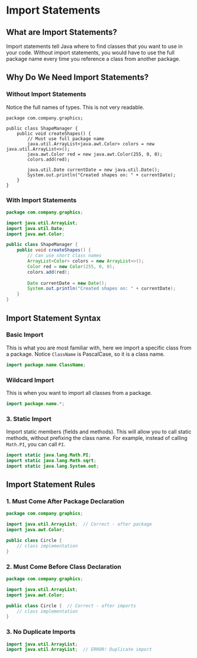 # Import Statements

## What are Import Statements?

Import statements tell Java where to find classes that you want to use in your code. Without import statements, you would have to use the full package name every time you reference a class from another package.

## Why Do We Need Import Statements?

### Without Import Statements

Notice the full names of types. This is not very readable.

```java{6,7,10}
package com.company.graphics;

public class ShapeManager {
    public void createShapes() {
        // Must use full package name
        java.util.ArrayList<java.awt.Color> colors = new java.util.ArrayList<>();
        java.awt.Color red = new java.awt.Color(255, 0, 0);
        colors.add(red);
        
        java.util.Date currentDate = new java.util.Date();
        System.out.println("Created shapes on: " + currentDate);
    }
}
```

### With Import Statements
```java
package com.company.graphics;

import java.util.ArrayList;
import java.util.Date;
import java.awt.Color;

public class ShapeManager {
    public void createShapes() {
        // Can use short class names
        ArrayList<Color> colors = new ArrayList<>();
        Color red = new Color(255, 0, 0);
        colors.add(red);
        
        Date currentDate = new Date();
        System.out.println("Created shapes on: " + currentDate);
    }
}
```

## Import Statement Syntax

### Basic Import

This is what you are most familiar with, here we import a specific class from a package. Notice `ClassName` is PascalCase, so it is a class name.

```java
import package.name.ClassName;
```

### Wildcard Import

This is when you want to import all classes from a package.

```java
import package.name.*;
```


### 3. **Static Import**
Import static members (fields and methods). This will allow you to call static methods, without prefixing the class name. For example, instead of calling `Math.PI`, you can call `PI`.

```java
import static java.lang.Math.PI;
import static java.lang.Math.sqrt;
import static java.lang.System.out;
```

## Import Statement Rules

### 1. **Must Come After Package Declaration**
```java
package com.company.graphics;

import java.util.ArrayList;  // Correct - after package
import java.awt.Color;

public class Circle {
    // class implementation
}
```

### 2. **Must Come Before Class Declaration**
```java
package com.company.graphics;

import java.util.ArrayList;
import java.awt.Color;

public class Circle {  // Correct - after imports
    // class implementation
}
```

### 3. **No Duplicate Imports**
```java
import java.util.ArrayList;
import java.util.ArrayList;  // ERROR! Duplicate import
```
